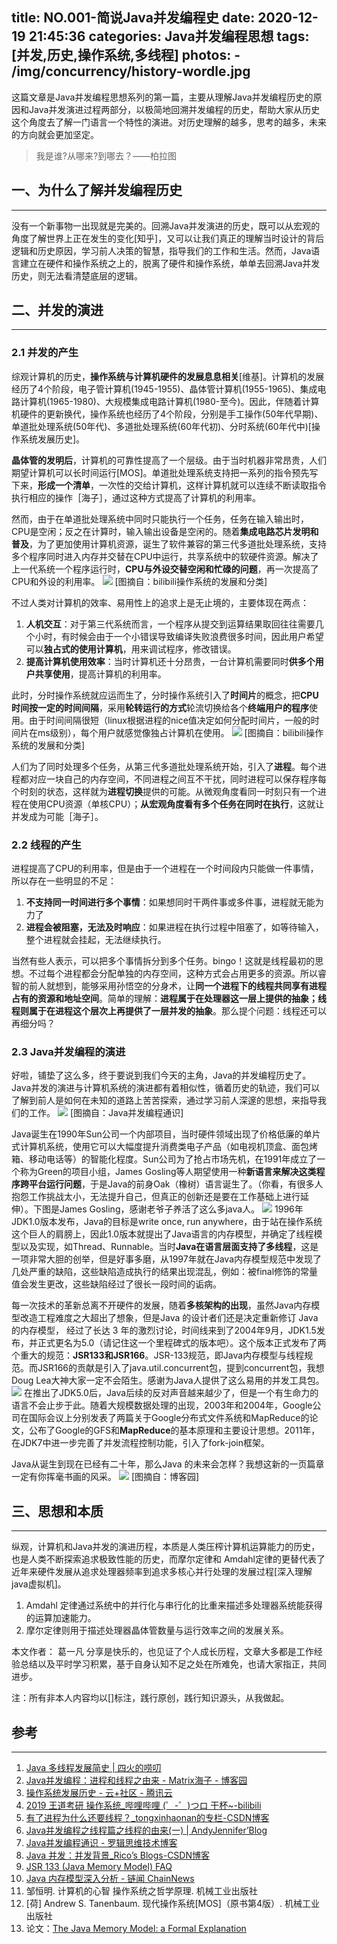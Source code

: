 title: NO.001-简说Java并发编程史
date: 2020-12-19 21:45:36
categories: Java并发编程思想
tags: [并发,历史,操作系统,多线程]
photos:
    - /img/concurrency/history-wordle.jpg
---
这篇文章是Java并发编程思想系列的第一篇，主要从理解Java并发编程历史的原因和Java并发演进过程两部分，以极简地回溯并发编程的历史，帮助大家从历史这个角度去了解一门语言一个特性的演进。对历史理解的越多，思考的越多，未来的方向就会更加坚定。
<!--more-->

> 我是谁?从哪来?到哪去？——柏拉图 


## 一、为什么了解并发编程历史
- - - -
没有一个新事物一出现就是完美的。回溯Java并发演进的历史，既可以从宏观的角度了解世界上正在发生的变化[知乎]，又可以让我们真正的理解当时设计的背后逻辑和历史原因，学习前人决策的智慧，指导我们的工作和生活。然而，Java语言建立在硬件和操作系统之上的，脱离了硬件和操作系统，单单去回溯Java并发历史，则无法看清楚底层的逻辑。

## 二、并发的演进
---
### 2.1 并发的产生
综观计算机的历史，**操作系统与计算机硬件的发展息息相关**[维基]。计算机的发展经历了4个阶段，电子管计算机(1945-1955)、晶体管计算机(1955-1965)、集成电路计算机(1965-1980)、大规模集成电路计算机(1980-至今)。因此，伴随着计算机硬件的更新换代，操作系统也经历了4个阶段，分别是手工操作(50年代早期)、单道批处理系统(50年代)、多道批处理系统(60年代初)、分时系统(60年代中)[操作系统发展历史]。

**晶体管的发明后**，计算机的可靠性提高了一个层级。由于当时机器非常昂贵，人们期望计算机可以长时间运行[MOS]。单道批处理系统支持把一系列的指令预先写下来，**形成一个清单**，一次性的交给计算机，这样计算机就可以连续不断读取指令执行相应的操作［海子］，通过这种方式提高了计算机的利用率。

然而，由于在单道批处理系统中同时只能执行一个任务，任务在输入输出时，CPU是空闲；反之在计算时，输入输出设备是空闲的。随着**集成电路芯片发明和普及**，为了更加使用计算机资源，诞生了软件兼容的第三代多道批处理系统，支持多个程序同时进入内存并交替在CPU中运行，共享系统中的软硬件资源。解决了上一代系统一个程序运行时，**CPU与外设交替空闲和忙碌的问题**，再一次提高了CPU和外设的利用率。
![](/img/concurrency/49BCA34A-7728-45D5-B4FC-4EA76D83AABA.png)
[图摘自：bilibili操作系统的发展和分类]

不过人类对计算机的效率、易用性上的追求上是无止境的，主要体现在两点：
1. **人机交互**：对于第三代系统而言，一个程序从提交到运算结果取回往往需要几个小时，有时候会由于一个小错误导致编译失败浪费很多时间，因此用户希望可以**独占式的使用计算机**，用来调试程序，修改错误。
2. **提高计算机使用效率**：当时计算机还十分昂贵，一台计算机需要同时**供多个用户共享使用**，提高计算机的利用率。

此时，分时操作系统就应运而生了，分时操作系统引入了**时间片**的概念，把**CPU时间按一定的时间间隔**，采用**轮转运行的方式**轮流切换给各个**终端用户的程序**使用。由于时间间隔很短（linux根据进程的nice值决定如何分配时间片，一般的时间片在ms级别），每个用户就感觉像独占计算机在使用。
![](/img/concurrency/AE6FAB65-1842-4DE8-B698-7795274037B7.png)
[图摘自：bilibili操作系统的发展和分类]

人们为了同时处理多个任务，从第三代多道批处理系统开始，引入了**进程**。每个进程都对应一块自己的内存空间，不同进程之间互不干扰，同时进程可以保存程序每个时刻的状态，这样就为**进程切换**提供的可能。从微观角度看同一时刻只有一个进程在使用CPU资源（单核CPU）；**从宏观角度看有多个任务在同时在执行**，这就让并发成为可能［海子］。

### 2.2 线程的产生
进程提高了CPU的利用率，但是由于一个进程在一个时间段内只能做一件事情，所以存在一些明显的不足：
1. **不支持同一时间进行多个事情**：如果想同时干两件事或多件事，进程就无能为力了
2. **进程会被阻塞，无法及时响应**：如果进程在执行过程中阻塞了，如等待输入，整个进程就会挂起，无法继续执行。

当然有些人表示，可以把多个事情拆分到多个任务。bingo！这就是线程最初的思想。不过每个进程都会分配单独的内存空间，这种方式会占用更多的资源。所以睿智的前人就想到，能够采用孙悟空的分身术，让**同一个进程下的线程共同享有进程占有的资源和地址空间**。简单的理解：**进程属于在处理器这一层上提供的抽象；线程则属于在进程这个层次上再提供了一层并发的抽象**。那么提个问题：线程还可以再细分吗？

### 2.3 Java并发编程的演进
好啦，铺垫了这么多，终于要说到我们今天的主角，Java的并发编程历史了。Java并发的演进与计算机系统的演进都有着相似性，循着历史的轨迹，我们可以了解到前人是如何在未知的道路上苦苦探索，通过学习前人深邃的思想，来指导我们的工作。
![](/img/concurrency/upload_634b9c8b590238c976405e1c4be72140.png)
[图摘自：Java并发编程通识]

Java诞生在1990年Sun公司一个内部项目，当时硬件领域出现了价格低廉的单片式计算机系统，使用它可以大幅度提升消费类电子产品（如电视机顶盒、面包烤箱、移动电话等）的智能化程度。Sun公司为了抢占市场先机，在1991年成立了一个称为Green的项目小组，James Gosling等人期望使用一种**新语言来解决这类程序跨平台运行问题**，于是Java的前身Oak（橡树）语言诞生了。（你看，有很多人抱怨工作挑战太小，无法提升自己，但真正的创新还是要在工作基础上进行延伸）。下图是James Gosling，感谢老爷子养活了这么多java人。
![](/img/concurrency/220px-James_Gosling_2008.jpg)
1996年JDK1.0版本发布，Java的目标是write once, run anywhere，由于站在操作系统这个巨人的肩膀上，因此1.0版本就提出了Java语言的内存模型，并确定了线程模型以及实现，如Thread、Runnable。当时**Java在语言层面支持了多线程**，这是一项非常大胆的创举，但是好事多磨，从1997年就在Java内存模型规范中发现了几处严重的缺陷，这些缺陷造成执行的结果出现混乱，例如：被final修饰的常量值会发生更改，这些缺陷经过了很长一段时间的诟病。

每一次技术的革新总离不开硬件的发展，随着**多核架构的出现**，虽然Java内存模型改造工程难度之大超出了想象，但是Java 的设计者们还是决定重新修订 Java 的内存模型， 经过了长达 3 年的激烈讨论，时间线来到了2004年9月，JDK1.5发布，并正式更名为5.0（请记住这一个里程碑式的版本吧）。这个版本正式发布了两个重大的规范：**JSR133和JSR166**。JSR-133规范，即Java内存模型与线程规范。而JSR166的贡献是引入了java.util.concurrent包，提到concurrent包，我想Doug Lea大神大家一定不会陌生。感谢为Java人提供了这么易用的并发工具包。
![](/img/concurrency/03171840_mkZ9.jpg)
在推出了JDK5.0后，Java后续的反对声音越来越少了，但是一个有生命力的语言不会止步于此。随着大规模数据处理的出现，2003年和2004年，Google公司在国际会议上分别发表了两篇关于Google分布式文件系统和MapReduce的论文，公布了Google的GFS和**MapReduce**的基本原理和主要设计思想。2011年，在JDK7中进一步完善了并发流程控制功能，引入了fork-join框架。

Java从诞生到现在已经有二十年，那么Java 的未来会怎样？我想这新的一页篇章一定有你挥毫书画的风采。
![](/img/concurrency/1312139-20190828202408748-665048308.png)
[图摘自：博客园]

## 三、思想和本质
- - - -
纵观，计算机和Java并发的演进历程，本质是人类压榨计算机运算能力的历史，也是人类不断探索追求极致性能的历史，而摩尔定律和 Amdahl定律的更替代表了近年来硬件发展从追求处理器频率到追求多核心并行处理的发展过程[深入理解java虚拟机]。
1. Amdahl 定律通过系统中的并行化与串行化的比重来描述多处理器系统能获得的运算加速能力。
2. 摩尔定律则用于描述处理器晶体管数量与运行效率之间的发展关系。

本文作者： 葛一凡
分享是快乐的，也见证了个人成长历程，文章大多都是工作经验总结以及平时学习积累，基于自身认知不足之处在所难免，也请大家指正，共同进步。

注：所有非本人内容均以[]标注，践行原创，践行知识源头，从我做起。

## 参考
- - - -
1. [Java 多线程发展简史 | 四火的唠叨](https://www.raychase.net/698)
2. [Java并发编程：进程和线程之由来 - Matrix海子 - 博客园](https://www.cnblogs.com/dolphin0520/p/3910667.html)
3. [操作系统发展历史 - 云+社区 - 腾讯云](https://cloud.tencent.com/developer/article/1452643)
4. [2019 王道考研 操作系统_哔哩哔哩 (゜-゜)つロ 干杯~-bilibili](https://www.bilibili.com/video/BV1YE411D7nH?p=4)
5. [有了进程为什么还要线程？_tongxinhaonan的专栏-CSDN博客](https://blog.csdn.net/tongxinhaonan/article/details/42558561)
6. [Java并发编程之线程篇之线程的由来(一) | AndyJennifer’Blog](https://andyjennifer.com/2019/08/18/Java%E5%B9%B6%E5%8F%91%E7%BC%96%E7%A8%8B%E4%B9%8B%E7%BA%BF%E7%A8%8B%E7%AF%87-%E7%BA%BF%E7%A8%8B%E7%9A%84%E7%94%B1%E6%9D%A5/)
7. [Java并发编程通识 - 罗辑思维技术博客](https://blog.luojilab.com/2019/10/16/big-data/java-concurrent/)
8. [Java 并发：并发背景_Rico’s Blogs-CSDN博客](https://blog.csdn.net/justloveyou_/article/details/53448157)
9. [JSR 133 (Java Memory Model) FAQ](http://www.cs.umd.edu/~pugh/java/memoryModel/jsr-133-faq.html)
10. [Java 内存模型深入分析 - 链闻 ChainNews](https://www.chainnews.com/articles/429026159691.htm)
11. 邹恒明. 计算机的心智 操作系统之哲学原理. 机械工业出版社
12. [荷] Andrew S. Tanenbaum. 现代操作系统[MOS]（原书第4版）. 机械工业出版社
13. 论文：[The Java Memory Model: a Formal Explanation](https://gpetri.github.io/publis/jmm-vamp07.pdf)

